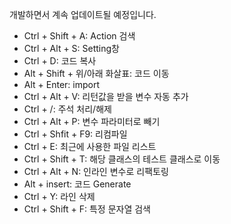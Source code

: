 개발하면서 계속 업데이트될 예정입니다.

* Ctrl + Shift + A: Action 검색
* Ctrl + Alt + S: Setting창
* Ctrl + D: 코드 복사
* Alt + Shift + 위/아래 화살표: 코드 이동
* Alt + Enter: import
* Ctrl + Alt + V: 리턴값을 받을 변수 자동 추가
* Ctrl + /: 주석 처리/해제
* Ctrl + Alt + P: 변수 파라미터로 빼기
* Ctrl + Shfit + F9: 리컴파일
* Ctrl + E: 최근에 사용한 파일 리스트
* Ctrl + Shift + T: 해당 클래스의 테스트 클래스로 이동
* Ctrl + Alt + N: 인라인 변수로 리팩토링
* Alt + insert: 코드 Generate
* Ctrl + Y: 라인 삭제
* Ctrl + Shift + F: 특정 문자열 검색
